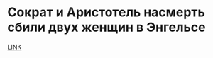 # Сократ и Аристотель насмерть сбили двух женщин в Энгельсе



[LINK](https://varlamov.ru/3052312.html)